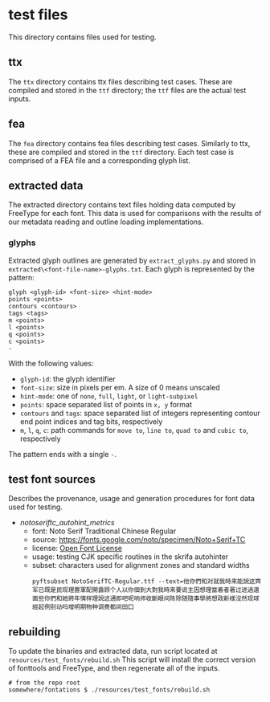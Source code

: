 # test files

This directory contains files used for testing.

## ttx

The `ttx` directory contains ttx files describing test cases. These are compiled
and stored in the `ttf` directory; the `ttf` files are the actual test inputs.

## fea

The `fea` directory contains fea files describing test cases. Similarly to ttx,
these are compiled and stored in the `ttf` directory. Each test case is
comprised of a FEA file and a corresponding glyph list.

## extracted data
The extracted directory contains text files holding data computed by FreeType
for each font. This data is used for comparisons with the results of our 
metadata reading and outline loading implementations.

### glyphs
Extracted glyph outlines are generated by `extract_glyphs.py` and stored in 
`extracted\<font-file-name>-glyphs.txt`. Each glyph is represented by the pattern:

```
glyph <glyph-id> <font-size> <hint-mode>
points <points>
contours <contours>
tags <tags>
m <points>
l <points>
q <points>
c <points>
-
```

With the following values:
* `glyph-id`: the glyph identifier
* `font-size`: size in pixels per em. A size of 0 means unscaled
* `hint-mode`: one of `none`, `full`, `light`, or `light-subpixel`
* `points`: space separated list of points in `x, y` format
* `contours` and `tags`: space separated list of integers representing contour end point 
    indices and tag bits, respectively
* `m`, `l`, `q`, `c`: path commands for `move to`, `line to`, `quad to` and `cubic to`, 
    respectively

The pattern ends with a single `-`.

## test font sources
Describes the provenance, usage and generation procedures for font data used for testing.

* _notoseriftc_autohint_metrics_
  * font: Noto Serif Traditional Chinese Regular
  * source: https://fonts.google.com/noto/specimen/Noto+Serif+TC
  * license: [Open Font License][OFL]
  * usage: testing CJK specific routines in the skrifa autohinter
  * subset: characters used for alignment zones and standard widths
    ```shell
    pyftsubset NotoSerifTC-Regular.ttf --text=他你們和对就我時来能說这齊军已既是民现理置軍配開露顾个人以你個到大對我時来要说主因想理當着者著过进過還面些你們和她將年情样理說这通即吧呢响师收斷眼间陈除随隨事學將想政新樣沒然现球經起例别动吗增明期物种调费都间田囗
    ```

## rebuilding
To update the binaries and extracted data, run script located at `resources/test_fonts/rebuild.sh`
This script will install the correct version of fonttools and FreeType, and then regenerate
all of the inputs.

```shell
# from the repo root
somewhere/fontations $ ./resources/test_fonts/rebuild.sh
```

[OFL]: https://scripts.sil.org/cms/scripts/page.php?site_id=nrsi&id=OFL
